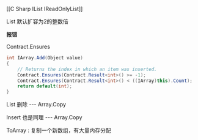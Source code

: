 

[[C Sharp IList  IReadOnlyList]]


List 默认扩容为2的整数倍


**报错**

Contract.Ensures

```c#
int IArray.Add(Object value)
{
    // Returns the index in which an item was inserted.
    Contract.Ensures(Contract.Result<int>() >= -1);
    Contract.Ensures(Contract.Result<int>() < ((IArray)this).Count);
    return default(int);
}
```


List 删除 --- Array.Copy

Insert 也是同理 --- Array.Copy

ToArray : 复制一个新数组，有大量内存分配

